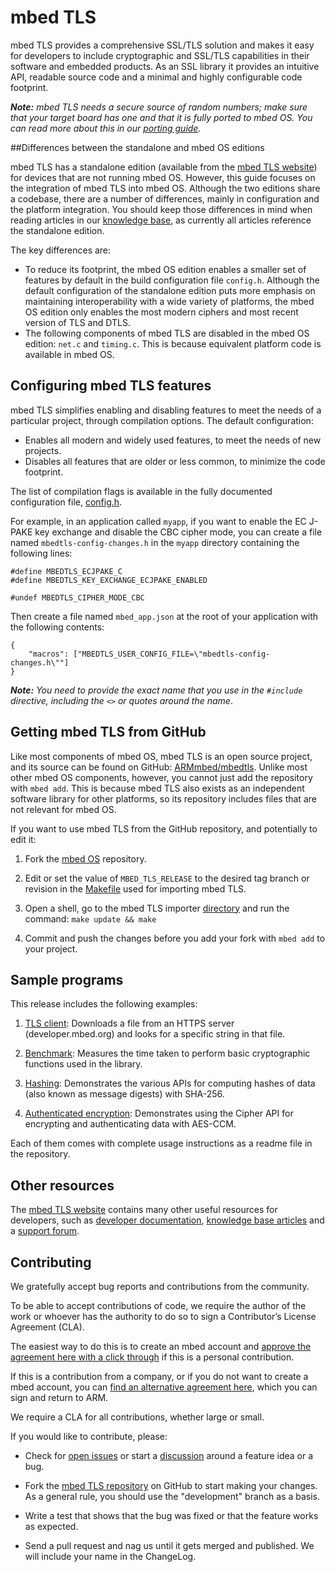 # mbed TLS

mbed TLS provides a comprehensive SSL/TLS solution and makes it easy for developers to include cryptographic and SSL/TLS capabilities in their software and embedded products. As an SSL library it provides an intuitive API, readable source code and a minimal and highly configurable code footprint.

<span class="notes">_**Note:** mbed TLS needs a secure source of random numbers; make sure that your target board has one and that it is fully ported to mbed OS. You can read more about this in our [porting guide](https://docs.mbed.com/docs/mbed-os-handbook/en/latest/advanced/porting_guide/)._</span>

##Differences between the standalone and mbed OS editions

mbed TLS has a standalone edition (available from the [mbed TLS website](https://tls.mbed.org/download)) for devices that are not running mbed OS. However, this guide focuses on the integration of mbed TLS into mbed OS. Although the two editions share a codebase, there are a number of differences, mainly in configuration and the platform integration. You should keep those differences in mind when reading articles in our [knowledge base](https://tls.mbed.org/kb), as currently all articles reference the standalone edition.

The key differences are:

- To reduce its footprint, the mbed OS edition enables a smaller set of features by default in the build configuration file `config.h`. Although the default configuration of the standalone edition puts more emphasis on maintaining interoperability with a wide variety of platforms, the mbed OS edition only enables the most modern ciphers and most recent version of TLS and DTLS.
- The following components of mbed TLS are disabled in the mbed OS edition: `net.c` and `timing.c`. This is because equivalent platform code is available in mbed OS.

## Configuring mbed TLS features

mbed TLS simplifies enabling and disabling features to meet the needs of a particular project, through compilation options. The default configuration:

- Enables all modern and widely used features, to meet the needs of new projects.
- Disables all features that are older or less common, to minimize the code footprint.

The list of compilation flags is available in the fully documented configuration file, [config.h](https://github.com/ARMmbed/mbedtls/blob/development/include/mbedtls/config.h).

For example, in an application called `myapp`, if you want to enable the EC J-PAKE key exchange and disable the CBC cipher mode, you can create a file named  `mbedtls-config-changes.h` in the `myapp` directory containing the following lines:

    #define MBEDTLS_ECJPAKE_C
    #define MBEDTLS_KEY_EXCHANGE_ECJPAKE_ENABLED

    #undef MBEDTLS_CIPHER_MODE_CBC

Then create a file named `mbed_app.json` at the root of your application with the following contents:

    {
        "macros": ["MBEDTLS_USER_CONFIG_FILE=\"mbedtls-config-changes.h\""]
    }

<span class="notes">_**Note:** You need to provide the exact name that you use in the `#include` directive, including the `<>` or quotes around the name_.

## Getting mbed TLS from GitHub

Like most components of mbed OS, mbed TLS is an open source project, and its source can be found on GitHub: [ARMmbed/mbedtls](https://github.com/ARMmbed/mbedtls). Unlike most other mbed OS components, however, you cannot just add the repository with `mbed add`. This is because mbed TLS also exists as an independent software library for other platforms, so its repository includes files that are not relevant for mbed OS.

If you want to use mbed TLS from the GitHub repository, and potentially to edit it:

1. Fork the [mbed OS](https://github.com/ARMmbed/mbed-os) repository.

2. Edit or set the value of `MBED_TLS_RELEASE` to the desired tag branch or revision in the [Makefile](https://github.com/ARMmbed/mbed-os/blob/master/features/mbedtls/importer/Makefile) used for importing mbed TLS.

3. Open a shell, go to the mbed TLS importer [directory](https://github.com/ARMmbed/mbed-os/tree/master/features/mbedtls/importer) and run the command:
    ``
    make update && make
    ``

4. Commit and push the changes before you add your fork with `mbed add` to your project.


## Sample programs

This release includes the following examples:

1. [TLS client](https://github.com/ARMmbed/mbed-os-example-tls/tree/master/tls-client): Downloads a file from an HTTPS server (developer.mbed.org) and looks for a specific string in that file.

1. [Benchmark](https://github.com/ARMmbed/mbed-os-example-tls/tree/master/benchmark): Measures the time taken to perform basic cryptographic functions used in the library.

1. [Hashing](https://github.com/ARMmbed/mbed-os-example-tls/tree/master/hashing): Demonstrates the various APIs for computing hashes of data (also known as message digests) with SHA-256.

1. [Authenticated encryption](https://github.com/ARMmbed/mbed-os-example-tls/tree/master/authcrypt): Demonstrates using the Cipher API for encrypting and authenticating data with AES-CCM.

Each of them comes with complete usage instructions as a readme file in the repository.

## Other resources

The [mbed TLS website](https://tls.mbed.org) contains many other useful resources for developers, such as [developer documentation](https://tls.mbed.org/dev-corner), [knowledge base articles](https://tls.mbed.org/kb) and a [support forum](https://tls.mbed.org/discussions).

## Contributing

We gratefully accept bug reports and contributions from the community. 

To be able to accept contributions of code, we require the author of the work or whoever has the authority to do so to sign a Contributor’s License Agreement (CLA).

The easiest way to do this is to create an mbed account and [approve the agreement here with a click through](https://developer.mbed.org/contributor_agreement/) if this is a personal contribution.

If this is a contribution from a company, or if you do not want to create a mbed account, you can [find an alternative agreement here](https://www.mbed.com/en/about-mbed/contributor-license-agreements/), which you can sign and return to ARM.

We require a CLA for all contributions, whether large or small. 

If you would like to contribute, please:

- Check for [open issues](https://github.com/ARMmbed/mbedtls/issues) or start a [discussion](https://tls.mbed.org/discussions) around a feature idea or a bug.

- Fork the [mbed TLS repository](https://github.com/ARMmbed/mbedtls) on GitHub to start making your changes. As a general rule, you should use the "development" branch as a basis.

- Write a test that shows that the bug was fixed or that the feature works as expected.

- Send a pull request and nag us until it gets merged and published. We will include your name in the ChangeLog.

